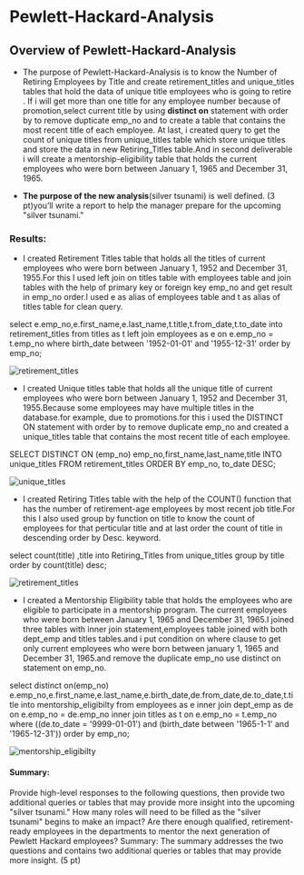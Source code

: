 # Pewlett-Hackard-Analysis
## Overview of Pewlett-Hackard-Analysis
* The purpose of Pewlett-Hackard-Analysis is to know the Number of Retiring Employees by Title and create retirement_titles and unique_titles tables that hold the data of unique title employees who is going to retire . If i will get more than one title for any employee number because of promotion,select current title by using **distinct on** statement with order by to remove dupticate emp_no and  to create a table that contains the most recent title of each employee. At last, i created query to get the count of unique titles from unique_titles table which store unique titles and store the data in new Retiring_Titles table.And in second deliverable i will create a mentorship-eligibility table that holds the current employees who were born between January 1, 1965 and December 31, 1965.

* **The purpose of the new analysis**(silver tsunami) is well defined. (3 pt)you’ll write a report to help the manager prepare for the upcoming "silver tsunami."

### Results: 
* I created Retirement Titles table that holds all the titles of current employees who were born between January 1, 1952 and December 31, 1955.For this I used left join on titles table with employees table and join tables with the help of primary key or foreign key emp_no and get result in emp_no order.I used e as alias of employees table and t as alias of titles table for clean query.

select e.emp_no,e.first_name,e.last_name,t.title,t.from_date,t.to_date  into retirement_titles from titles as t left join employees as e on e.emp_no = t.emp_no
where birth_date between '1952-01-01' and '1955-12-31' order by emp_no;

![retirement_titles](https://user-images.githubusercontent.com/90277142/139455569-1a0191f6-479f-4969-8e99-5520e730ba4b.png)

* I created Unique titles table that holds all the unique title of current employees who were born between January 1, 1952 and December 31, 1955.Because some employees may have multiple titles in the database.for example, due to promotions.for this i used the DISTINCT ON statement with order by to remove duplicate emp_no and created a  unique_titles table that contains the most recent title of each employee. 

SELECT DISTINCT ON (emp_no) emp_no,first_name,last_name,title   INTO unique_titles  FROM retirement_titles  ORDER BY emp_no, to_date DESC;

![unique_titles](https://user-images.githubusercontent.com/90277142/139456840-444a08dc-e2e9-4105-9d86-af3e5e817571.png)


* I created Retiring Titles table with the help of the COUNT() function that has the number of retirement-age employees by most recent job title.For this I also used group by function on title to know the count of employees for that perticular title and at last order the count of title in descending order by Desc. keyword. 

select count(title) ,title  into Retiring_Titles  from unique_titles  group by title order by count(title) desc;

![retirement_titles](https://user-images.githubusercontent.com/90277142/139457024-47b10b66-ae82-47b4-940d-0552a7ca38a5.png)

* I created a Mentorship Eligibility table that holds the employees who are eligible to participate in a mentorship program. The current employees who were born between January 1, 1965 and December 31, 1965.I joined three tables with inner join statement,employees table joined with both dept_emp and titles tables.and i put condition on where clause to get only current employees who were born between january 1, 1965 and December 31, 1965.and remove the duplicate  emp_no use distinct on statement on emp_no.

select distinct on(emp_no) e.emp_no,e.first_name,e.last_name,e.birth_date,de.from_date,de.to_date,t.title 
into mentorship_eligibilty
from employees as e
inner join dept_emp as de on e.emp_no = de.emp_no
inner join titles as t on e.emp_no = t.emp_no
where ((de.to_date = '9999-01-01') and (birth_date between '1965-1-1' and '1965-12-31'))
order by emp_no;

![mentorship_eligibilty](https://user-images.githubusercontent.com/90277142/139457927-9342b52a-9977-45dc-83a5-674c2f998c72.png)


#### Summary:
Provide high-level responses to the following questions, then provide two additional queries or tables that may provide more insight into the upcoming "silver tsunami."
How many roles will need to be filled as the "silver tsunami" begins to make an impact?
Are there enough qualified, retirement-ready employees in the departments to mentor the next generation of Pewlett Hackard employees?
Summary:
The summary addresses the two questions and contains two additional queries or tables that may provide more insight. (5 pt)





